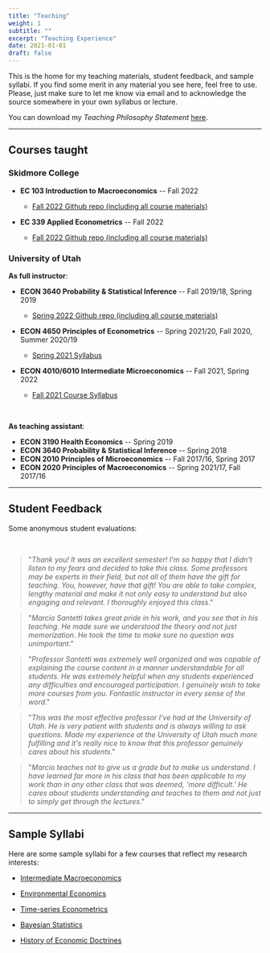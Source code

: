 ```yaml
---
title: "Teaching"
weight: 1
subtitle: ""
excerpt: "Teaching Experience"
date: 2021-01-01
draft: false
---
```


This is the home for my teaching materials, student feedback, and sample syllabi. If you find some merit in any material you see here, feel free to use. Please, just make sure to let me know via email and to acknowledge the source somewhere in your own syllabus or lecture.

You can download my *Teaching Philosophy Statement* [here](/teaching/Santetti_Teaching_Statement.pdf).

---

## Courses taught

### Skidmore College

- **EC 103 Introduction to Macroeconomics** -- Fall 2022

  - [Fall 2022 Github repo (including all course materials)](https://github.com/marciosantetti/ec103-fall22)
  
- **EC 339 Applied Econometrics** -- Fall 2022

  - [Fall 2022 Github repo (including all course materials)](https://github.com/marciosantetti/ec339-fall22)

### University of Utah


**As full instructor**:

- **ECON 3640 Probability \& Statistical Inference** -- Fall 2019/18, Spring 2019

  - [Spring 2022 Github repo (including all course materials)](https://github.com/marciosantetti/econ-3640-sp22)


  
- **ECON 4650 Principles of Econometrics** -- Spring 2021/20, Fall 2020, Summer 2020/19
  
  - [Spring 2021 Syllabus](/teaching/syllabus_4650_sp21.pdf)

- **ECON 4010/6010 Intermediate Microeconomics** -- Fall 2021, Spring 2022

  - [Fall 2021 Course Syllabus](/teaching/syllabus_4010_fall21.pdf)


<br>

**As teaching assistant**:

- **ECON 3190 Health Economics** -- Spring 2019
- **ECON 3640 Probability \& Statistical Inference** -- Spring 2018
- **ECON 2010 Principles of Microeconomics** -- Fall 2017/16, Spring 2017
- **ECON 2020 Principles of Macroeconomics** -- Spring 2021/17, Fall 2017/16


---

## Student Feedback

Some anonymous student evaluations:


<br>

  > "*Thank you! It was an excellent semester! I'm so happy that I didn't listen to my fears and decided to take this class. Some professors may be experts in their field, but not all of them have the gift for teaching. You, however, have that gift! You are able to take complex, lengthy material and make it not only easy to understand but also engaging and relevant. I thoroughly enjoyed this class*."

  > "*Marcio Santetti takes great pride in his work, and you see that in his teaching. He made sure we understood the theory and not just memorization. He took the time to make sure no question was unimportant*."
  
  > "*Professor Santetti was extremely well organized and was capable of explaining the course content in a manner understandable for all students. He was extremely helpful when any students experienced any difficulties and encouraged participation. I genuinely wish to take more courses from you. Fantastic instructor in every sense of the word*."
  
  > "*This was the most effective professor I've had at the University of Utah. He is very patient with students and is always willing to ask questions. Made my experience at the University of Utah much more fulfilling and it's really nice to know that this professor genuinely cares about his students*."
  
  > "*Marcio teaches not to give us a grade but to make us understand. I have learned far more in his class that has been applicable to my work than in any other class that was deemed, 'more difficult.' He cares about students understanding and teaches to them and not just to simply get through the lectures*."

---

## Sample Syllabi

Here are some sample syllabi for a few courses that reflect my research interests:

- [Intermediate Macroeconomics](/teaching/macro_syllabus.pdf)

- [Environmental Economics](/teaching/enviro_syllabus.pdf)

- [Time-series Econometrics](/teaching/macrometrics_syllabus.pdf)

- [Bayesian Statistics](/teaching/bayesian_stats_syllabus.pdf)

- [History of Economic Doctrines](/teaching/doctrines_syllabus.pdf)

